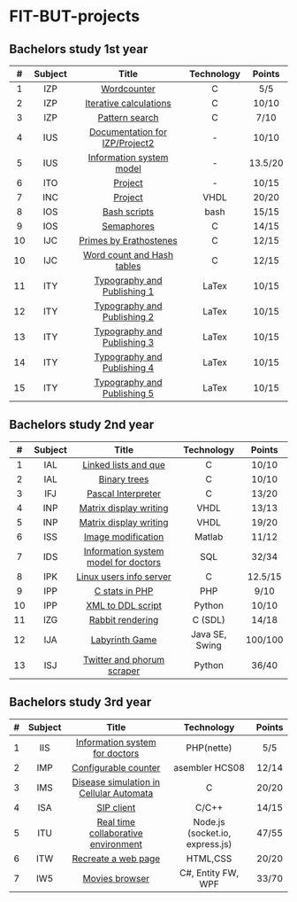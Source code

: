 # FIT-BUT-projects

## Bachelors study 1st year
|  # | Subject | Title | Technology | Points |
|:---:|:---:|:---:|:---:|:---:|
| 1  | IZP | [Wordcounter](https://github.com/MMarus/FIT-BUT-projects/tree/master/1BIT-First%20year/IZP/1.%20Wordcounter)  | C  |  5/5 |
| 2  | IZP  | [Iterative calculations](https://github.com/MMarus/FIT-BUT-projects/tree/master/1BIT-First%20year/IZP/2.%20Iterative%20calculations)  | C  | 10/10  |
| 3  | IZP  | [Pattern search](https://github.com/MMarus/FIT-BUT-projects/tree/master/1BIT-First%20year/IZP/3.%20Pattern%20Search)   | C  | 7/10  |
| 4  |  IUS |  [Documentation for IZP/Project2](https://github.com/MMarus/FIT-BUT-projects/blob/master/1BIT-First%20year/IUS/proj2.pdf)  | -  |  10/10 |
| 5  |  IUS | [Information system model](https://github.com/MMarus/FIT-BUT-projects/blob/master/1BIT-First%20year/IUS/xmarus05.pdf)  | -  | 13.5/20  |
| 6  |  ITO | [Project](https://github.com/MMarus/FIT-BUT-projects/blob/master/1BIT-First%20year/ITO/xmarus05.pdf)  |  - |  10/15 |
| 7  |  INC |  [Project](https://github.com/MMarus/FIT-BUT-projects/blob/master/1BIT-First%20year/INC/fsm.vhd) | VHDL  | 20/20  |
| 8  |  IOS |  [Bash scripts](https://github.com/MMarus/FIT-BUT-projects/tree/master/1BIT-First%20year/IOS/Project1) | bash  | 15/15  |
| 9  |  IOS | [Semaphores](https://github.com/MMarus/FIT-BUT-projects/tree/master/1BIT-First%20year/IOS/Project2)  | C  | 14/15  |
| 10 | IJC  |  [Primes by Erathostenes](https://github.com/MMarus/FIT-BUT-projects/tree/master/1BIT-First%20year/IJC/Project1) | C  |  12/15 |
| 10 | IJC  |  [Word count and Hash tables](https://github.com/MMarus/FIT-BUT-projects/tree/master/1BIT-First%20year/IJC/Project1) | C  |  12/15 |
| 11 | ITY  | [Typography and Publishing 1](https://github.com/MMarus/FIT-BUT-projects/tree/master/1BIT-First%20year/ITY/Project1)  | LaTex  |  10/15 |
| 12 | ITY  | [Typography and Publishing 2](https://github.com/MMarus/FIT-BUT-projects/tree/master/1BIT-First%20year/ITY/Proj2)  | LaTex  |  10/15 |
| 13 | ITY  | [Typography and Publishing 3](https://github.com/MMarus/FIT-BUT-projects/tree/master/1BIT-First%20year/ITY/Proj3)  |  LaTex |  10/15 |
| 14 | ITY  | [Typography and Publishing 4](https://github.com/MMarus/FIT-BUT-projects/blob/master/1BIT-First%20year/ITY/Proj4)  | LaTex  |  10/15 |
| 15 | ITY  | [Typography and Publishing 5](https://github.com/MMarus/FIT-BUT-projects/blob/master/1BIT-First%20year/ITY/Proj5)  | LaTex  |  10/15 |

## Bachelors study 2nd year
|  # | Subject | Title | Technology | Points |
|:---:|:---:|:---:|:---:|:---:|
| 1  | IAL | [Linked lists and que](https://github.com/MMarus/FIT-BUT-projects/tree/master/2BIT-Second%20year/IAL/Proj1)  | C  |  10/10 |
| 2  | IAL  | [Binary trees](https://github.com/MMarus/FIT-BUT-projects/tree/master/2BIT-Second%20year/IAL/Proj2)  | C  | 10/10  |
| 3  | IFJ  | [Pascal Interpreter](https://github.com/MMarus/FIT-BUT-projects/tree/master/2BIT-Second%20year/IFJ)   | C  | 13/20  |
| 4  | INP  |  [Matrix display writing](https://github.com/MMarus/FIT-BUT-projects/tree/master/2BIT-Second%20year/INP/Proj1)  | VHDL  |  13/13 |
| 5  | INP  |  [Matrix display writing](https://github.com/MMarus/FIT-BUT-projects/tree/master/2BIT-Second%20year/INP/Proj2)  |  VHDL |  19/20 |
| 6  | ISS  |  [Image modification](https://github.com/MMarus/FIT-BUT-projects/tree/master/2BIT-Second%20year/ISS)  | Matlab  |  11/12 |
| 7  |  IDS | [Information system model for doctors](https://github.com/MMarus/FIT-BUT-projects/tree/master/2BIT-Second%20year/IDS)  | SQL | 32/34  |
| 8  |  IPK | [Linux users info server](https://github.com/MMarus/FIT-BUT-projects/tree/master/2BIT-Second%20year/IPK/Proj1)  |  C |  12.5/15 |
| 9  |  IPP |  [C stats in PHP](https://github.com/MMarus/FIT-BUT-projects/tree/master/2BIT-Second%20year/IPP/CST) | PHP  | 9/10  |
| 10  |  IPP |  [XML to DDL script](https://github.com/MMarus/FIT-BUT-projects/tree/master/2BIT-Second%20year/IPP/XTD) | Python  | 10/10  |
| 11  |  IZG |  [Rabbit rendering](https://github.com/MMarus/FIT-BUT-projects/tree/master/2BIT-Second%20year/IZG/Proj1) | C (SDL)  | 14/18  |
| 12  |  IJA |  [Labyrinth Game](https://github.com/MMarus/FIT-BUT-projects/tree/master/2BIT-Second%20year/IJA) | Java SE, Swing  | 100/100  |
| 13  |  ISJ |  [Twitter and phorum scraper](https://github.com/MMarus/FIT-BUT-projects/tree/master/2BIT-Second%20year/ISJ) | Python  | 36/40  |

## Bachelors study 3rd year
|  # | Subject | Title | Technology | Points |
|:---:|:---:|:---:|:---:|:---:|
| 1  | IIS | [Information system for doctors](https://github.com/MMarus/doctors-IS)  | PHP(nette)  |  5/5 |
| 2  | IMP | [Configurable counter](https://github.com/MMarus/FIT-BUT-projects/tree/master/3BIT-Third%20year/IMP)  | asembler HCS08  |  12/14 |
| 3  | IMS | [Disease simulation in Cellular Automata](TODO)  | C  |  20/20 |
| 4  | ISA | [SIP client](https://github.com/MMarus/FIT-BUT-projects/tree/master/3BIT-Third%20year/ISA/)  | C/C++  |  14/15 |
| 5  | ITU | [Real time collaborative environment](https://github.com/MMarus/share.it)  | Node.js (socket.io, express.js)  |  47/55 |
| 6  | ITW | [Recreate a web page](https://github.com/MMarus/FIT-BUT-projects/tree/master/3BIT-Third%20year/ITW)  | HTML,CSS  |  20/20 |
| 7  | IW5 | [Movies browser](https://github.com/MMarus/FIT-BUT-projects/tree/master/3BIT-Third%20year/IW5)  | C#, Entity FW, WPF  |  33/70 |
